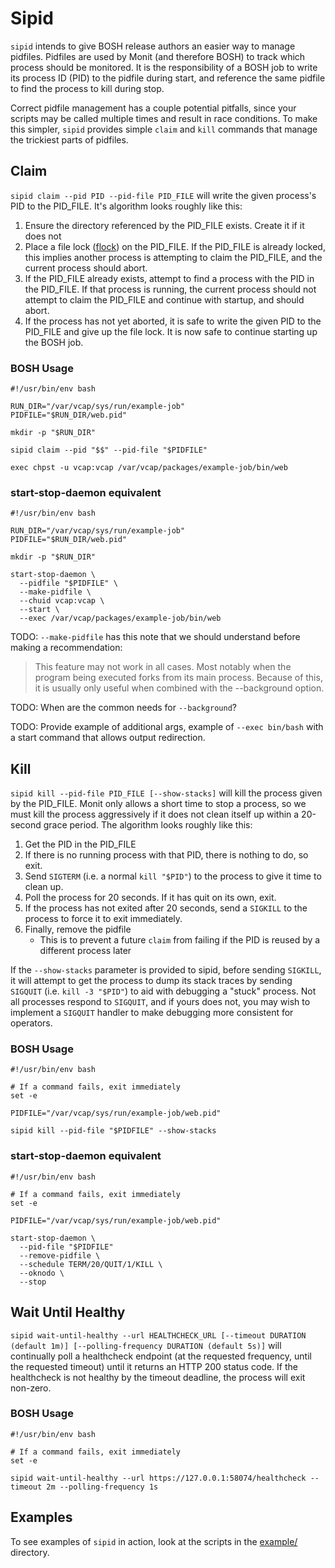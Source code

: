 # Sipid

`sipid` intends to give BOSH release authors an easier way to manage pidfiles. Pidfiles are used by Monit (and therefore
BOSH) to track which process should be monitored. It is the responsibility of a BOSH job to write its process ID (PID)
to the pidfile during start, and reference the same pidfile to find the process to kill during stop.

Correct pidfile management has a couple potential pitfalls, since your scripts may be called multiple times and result
in race conditions. To make this simpler, `sipid` provides simple `claim` and `kill` commands that manage the trickiest
parts of pidfiles.

## Claim

`sipid claim --pid PID --pid-file PID_FILE` will write the given process's PID to the PID_FILE. It's algorithm looks
roughly like this:

1. Ensure the directory referenced by the PID_FILE exists. Create it if it does not
1. Place a file lock ([flock](http://man7.org/linux/man-pages/man2/flock.2.html)) on the PID_FILE. If the PID_FILE is
   already locked, this implies another process is attempting to claim the PID_FILE, and the current process should
   abort.
1. If the PID_FILE already exists, attempt to find a process with the PID in the PID_FILE. If that process is running,
   the current process should not attempt to claim the PID_FILE and continue with startup, and should abort.
1. If the process has not yet aborted, it is safe to write the given PID to the PID_FILE and give up the file lock.
   It is now safe to continue starting up the BOSH job.

### BOSH Usage

```
#!/usr/bin/env bash

RUN_DIR="/var/vcap/sys/run/example-job"
PIDFILE="$RUN_DIR/web.pid"

mkdir -p "$RUN_DIR"

sipid claim --pid "$$" --pid-file "$PIDFILE"

exec chpst -u vcap:vcap /var/vcap/packages/example-job/bin/web
```

### start-stop-daemon equivalent

```
#!/usr/bin/env bash

RUN_DIR="/var/vcap/sys/run/example-job"
PIDFILE="$RUN_DIR/web.pid"

mkdir -p "$RUN_DIR"

start-stop-daemon \
  --pidfile "$PIDFILE" \
  --make-pidfile \
  --chuid vcap:vcap \
  --start \
  --exec /var/vcap/packages/example-job/bin/web
```

TODO: `--make-pidfile` has this note that we should understand before making a recommendation:

> This feature may not work in all cases. Most notably when the program being executed forks from its main process.
> Because of this, it is usually only useful when combined with the --background option.

TODO: When are the common needs for `--background`?

TODO: Provide example of additional args, example of `--exec bin/bash` with a start command that allows output
redirection.

## Kill

`sipid kill --pid-file PID_FILE [--show-stacks]` will kill the process given by the PID_FILE. Monit only allows a short
time to stop a process, so we must kill the process aggressively if it does not clean itself up within a 20-second
grace period. The algorithm looks roughly like this:

1. Get the PID in the PID_FILE
1. If there is no running process with that PID, there is nothing to do, so exit.
1. Send `SIGTERM` (i.e. a normal `kill "$PID"`) to the process to give it time to clean up.
1. Poll the process for 20 seconds. If it has quit on its own, exit.
1. If the process has not exited after 20 seconds, send a `SIGKILL` to the process to force it to exit immediately.
1. Finally, remove the pidfile
   - This is to prevent a future `claim` from failing if the PID is reused by a different process later

If the `--show-stacks` parameter is provided to sipid, before sending `SIGKILL`, it will attempt to get the process to
dump its stack traces by sending `SIGQUIT` (i.e. `kill -3 "$PID"`) to aid with debugging a "stuck" process. Not all
processes respond to `SIGQUIT`, and if yours does not, you may wish to implement a `SIGQUIT` handler to make debugging
more consistent for operators.

### BOSH Usage

```
#!/usr/bin/env bash

# If a command fails, exit immediately
set -e

PIDFILE="/var/vcap/sys/run/example-job/web.pid"

sipid kill --pid-file "$PIDFILE" --show-stacks
```

### start-stop-daemon equivalent

```
#!/usr/bin/env bash

# If a command fails, exit immediately
set -e

PIDFILE="/var/vcap/sys/run/example-job/web.pid"

start-stop-daemon \
  --pid-file "$PIDFILE"
  --remove-pidfile \
  --schedule TERM/20/QUIT/1/KILL \
  --oknodo \
  --stop
```

## Wait Until Healthy

`sipid wait-until-healthy --url HEALTHCHECK_URL [--timeout DURATION (default 1m)] [--polling-frequency DURATION (default 5s)]`
will continually poll a healthcheck endpoint (at the requested frequency, until the requested timeout) until it returns
an HTTP 200 status code. If the healthcheck is not healthy by the timeout deadline, the process will exit non-zero.

### BOSH Usage

```
#!/usr/bin/env bash

# If a command fails, exit immediately
set -e

sipid wait-until-healthy --url https://127.0.0.1:58074/healthcheck --timeout 2m --polling-frequency 1s
```

## Examples

To see examples of `sipid` in action, look at the scripts in the [example/](example/) directory.